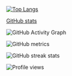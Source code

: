 [![Top Langs](https://github-readme-stats.vercel.app/api/top-langs/?username=rabbihossen)](https://github.com/rabbihossen/github-readme-stats)

 [GitHub stats](https://github-readme-stats.vercel.app/api?username=rabbihossen&show_icons=true)


![GitHub Activity Graph](https://activity-graph.herokuapp.com/graph?username=rabbihossen)  

![GitHub metrics](https://metrics.lecoq.io/rabbihossen)  

![GitHub streak stats](https://github-readme-streak-stats.herokuapp.com/?user=rabbihossen)  

![Profile views](https://gpvc.arturio.dev/rabbihossen)  <div width="100"></div>
